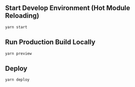 ## Start Develop Environment (Hot Module Reloading)
```
yarn start
```

## Run Production Build Locally
```
yarn preview
```

## Deploy
```
yarn deploy
```
